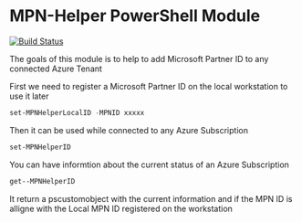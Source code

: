 # MPN-Helper PowerShell Module

[![Build Status](https://img.shields.io/endpoint.svg?url=https%3A%2F%2Factions-badge.atrox.dev%2Fomiossec%2FMPN-Helper%2Fbadge%3Fref%3Dmaster&style=flat)](https://actions-badge.atrox.dev/omiossec/MPN-Helper/goto?ref=master)

The goals of this module is to help to add Microsoft Partner ID to any connected Azure Tenant

First we need to register a Microsoft Partner ID on the local workstation to use it later

```powershell
set-MPNHelperLocalID -MPNID xxxxx
```

Then it can be used while connected to any Azure Subscription

```powershell
set-MPNHelperID
```

You can have informtion about the current status of an Azure Subscription 

```powershell
get--MPNHelperID
```
It return a pscustomobject with the current information and if the MPN ID is alligne with the Local MPN ID registered on the workstation
